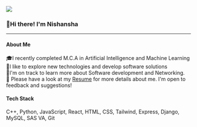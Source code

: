 <img src="Banner.png">
<h3>👋Hi there! I'm Nishansha</h3>
<hr>

<h4>About Me</h4>
🎓I recently completed M.C.A in Artificial Intelligence and Machine Learning <br/>
🔭I like to explore new technologies and develop software solutions<br/>
🌱I'm on track to learn more about Software development and Networking. <br/>
📄  Please have a look at my <a href="https://drive.google.com/file/d/1X_iK9yrcYCqjVqQb1hJHtOsg1xuaTqR7/view?usp=sharing">Resume</a> for more details about me. I'm open to feedback and suggestions!


<h4>Tech Stack</h4> 
C++, Python, JavaScript, React, HTML, CSS, Tailwind, Express, Django, MySQL, SAS VA, Git
